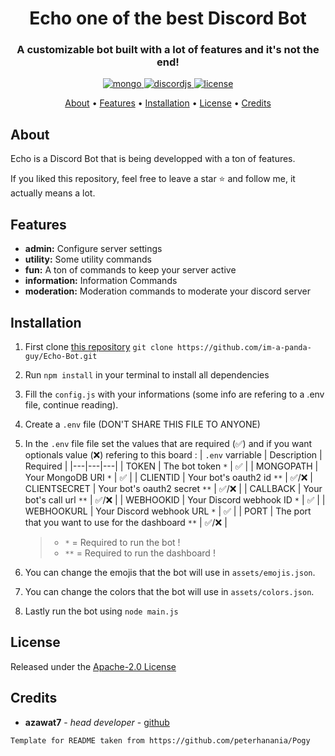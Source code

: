 <h1 align="center">
  Echo one of the best Discord Bot
  <br>
</h1>

<h3 align=center>A customizable bot built with a lot of features and it's not the end!</h3>

<div align="center">

 <a href="https://github.com/mongodb/mongo">
    <img src="https://img.shields.io/badge/MongoDB-%234ea94b.svg?&amp;style=for-the-badge&amp;logo=mongodb&amp;logoColor=white" alt="mongo" />
  </a>
  
  <a href="https://github.com/discordjs">
    <img src="https://img.shields.io/badge/discord.js-v12.5.3-blue.svg?logo=npm" alt="discordjs" />
  </a>

  <a href="https://github.com/im-a-panda-guy/EchoBot/blob/master/LICENSE">
    <img src="https://img.shields.io/badge/license-Apache%202-blue" alt="license" />
  </a>
 </div>

<p align="center">
  <a href="#about">About</a>
  •
  <a href="#features">Features</a>
  •
  <a href="#installation">Installation</a>
  •
  <a href="#license">License</a>
  •
  <a href="#credits">Credits</a>
</p>

## About

Echo is a Discord Bot that is being developped with a ton of features.

If you liked this repository, feel free to leave a star ⭐ and follow me, it actually means a lot.

## Features

- **admin:** Configure server settings
- **utility:** Some utility commands
- **fun:** A ton of commands to keep your server active
- **information:** Information Commands
- **moderation:** Moderation commands to moderate your discord server

## Installation

1. First clone [this repository](https://github.com/im-a-panda-guy/EchoBot) `git clone https://github.com/im-a-panda-guy/Echo-Bot.git`
2. Run `npm install` in your terminal to install all dependencies
3. Fill the `config.js` with your informations (some info are refering to a .env file, continue reading).
4. Create a `.env` file (DON'T SHARE THIS FILE TO ANYONE)
5. In the `.env` file file set the values that are required (✅) and if you want optionals value (❌) refering to this board :
   | `.env` varriable | Description | Required |
   |---|---|---|
   | TOKEN | The bot token `*` | ✅ |
   | MONGOPATH | Your MongoDB URI `*` | ✅ |
   | CLIENTID | Your bot's oauth2 id `**` | ✅/❌
   | CLIENTSECRET | Your bot's oauth2 secret `**` | ✅/❌ |
   | CALLBACK | Your bot's call url `**` | ✅/❌ |
   | WEBHOOKID | Your Discord webhook ID `*` | ✅ |
   | WEBHOOKURL | Your Discord webhook URL `*` | ✅ |
   | PORT | The port that you want to use for the dashboard `**` | ✅/❌ |

   > - `*` = Required to run the bot !
   > - `**` = Required to run the dashboard !

6. You can change the emojis that the bot will use in `assets/emojis.json`.
7. You can change the colors that the bot will use in `assets/colors.json`.
8. Lastly run the bot using `node main.js`

## License

Released under the [Apache-2.0 License](http://www.apache.org/licenses/LICENSE-2.0)

## Credits

- **azawat7** - _head developer_ - [github](https://github.com/azawat7)

`Template for README taken from https://github.com/peterhanania/Pogy`
